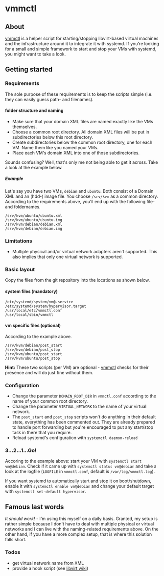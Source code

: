 # vmmctl
## About
[vmmctl](https://github.com/dehesselle/vmmctl) is a helper script for starting/stopping libvirt-based virtual machines and the infrastructure around it to integrate it with systemd. If you're looking for a small and simple framework to start and stop your VMs with systemd, you might want to take a look.

## Getting started
### Requirements
The sole purpose of these requirements is to keep the scripts simple (i.e. they can easily guess path- and filenames).
#### folder structure and naming
- Make sure that your domain XML files are named exactly like the VMs themselves.
- Choose a common root directory. All domain XML files will be put in subdirectories below this root directory.
- Create subdirectories below the common root directory, one for each VM. Name them like you named your VMs.
- Place each VM's domain XML into one of those subdirectories.

Sounds confusing? Well, that's only me not being able to get it across. Take a look at the example below.

##### Example
Let's say you have two VMs, `debian` and `ubuntu`. Both consist of a Domain XML and an (hdd-) image file. You choose `/srv/kvm` as a common directory. According to the requirements above, you'll end up with the following file- and foldernames.
```
/srv/kvm/ubuntu/ubuntu.xml
/srv/kvm/ubuntu/ubuntu.img
/srv/kvm/debian/debian.xml
/srv/kvm/debian/debian.img
```
### Limitations
- Multiple physical and/or virtual network adapters aren't supported. This also implies that only one virtual network is supported.

### Basic layout
Copy the files from the git repository into the locations as shown below.
#### system files (mandatory)
```
/etc/systemd/system/vm@.service
/etc/systemd/system/hypervisor.target
/usr/local/etc/vmmctl.conf
/usr/local/sbin/vmmctl
```
#### vm specific files (optional)
According to the example above.
```
/srv/kvm/debian/post_start
/srv/kvm/debian/post_stop
/srv/kvm/ubuntu/post_start
/srv/kvm/ubuntu/post_stop
```
__Hint:__ These two scripts (per VM) are optional - [vmmctl](https://github.com/dehesselle/vmmctl) checks for their presence and will do just fine without them.
### Configuration
- Change the parameter `DOMAIN_ROOT_DIR` in `vmmctl.conf` according to the name of your common root directory.
- Change the parameter `VIRTUAL_NETWORK` to the name of your virtual network.
- The `post_start` and `post_stop` scripts won't do anything in their default state, everything has been commented out. They are already prepared to handle port forwarding but you're encouraged to put any start/stop task in there that you require.
- Reload systemd's configuration with `systemctl daemon-reload`

### 3...2...1...Go!
Accoring to the example above: start your VM with `systemctl start vm@debian`. Check if it came up with `systemctl status vm@debian` and take a look at the logfile (`LOGFILE` in `vmmctl.conf`, default is `/var/log/vmmctl.log`).

If you want systemd to automatically start and stop it on boot/shutdown, enable it with `systemctl enable vm@debian` and change your default target with `systemctl set-default hypervisor`.

## Famous last words
_It should work!_ - I'm using this myself on a daily basis. Granted, my setup is rather simple because I don't have to deal with multiple physical or virtual networks and I can live with the naming-related requirements above. On the other hand, if you have a more complex setup, that is where this solution falls short.  

### Todos
- get virtual network name from XML
- provide a hook script (see [libvirt wiki]( http://wiki.libvirt.org/page/Networking/#Forwarding_Incoming_Connections))
